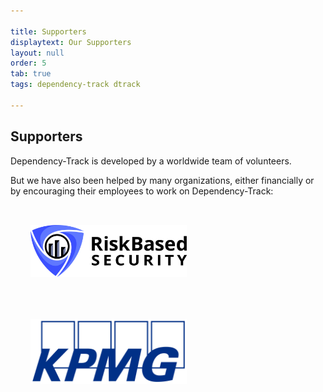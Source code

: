 ```yaml
---

title: Supporters
displaytext: Our Supporters
layout: null
order: 5
tab: true
tags: dependency-track dtrack

---
```


## Supporters

Dependency-Track is developed by a worldwide team of volunteers.

But we have also been helped by many organizations, either financially or by encouraging their employees to work on Dependency-Track:


<a href="https://www.riskbasedsecurity.com/" style="float:left; padding:2rem;">
    <img src="assets/images/risk-based-security.png" width="250" alt="Risk Based Security">
</a>

<a href="https://www.kpmg.com" style="float:left; padding:2rem;">
    <img src="assets/images/KPMG.svg" width="250" alt="KPMG">
</a>
